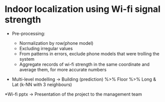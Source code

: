 # Indoor localization using Wi-fi signal strength

- Pre-processing: 
  - Normalization by row(phone model)
  - Excluding irregular values
  - From patterns in errors, exclude phone models that were trolling the system
  - Aggregate records of wi-fi strength in the same coordinate and average them, for more accurate numbers
  
- Multi-level modelling -> Building (prediction) %>% Floor %>% Long & Lat (k-NN with 3 neighbours)

*Wi-fi pptx -> Presentation of the project to the management team



